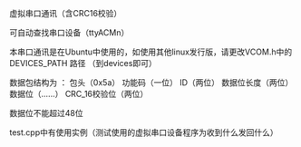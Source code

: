 虚拟串口通讯（含CRC16校验）

可自动查找串口设备（ttyACMn）

本串口通讯是在Ubuntu中使用的，如使用其他linux发行版，请更改VCOM.h中的 DEVICES_PATH 路径 （到devices即可）

数据包结构为 ： 包头（0x5a） 功能码（一位） ID（两位） 数据位长度（两位） 数据位（......） CRC_16校验位（两位） 

数据位不能超过48位



test.cpp中有使用实例（测试使用的虚拟串口设备程序为收到什么发回什么）
